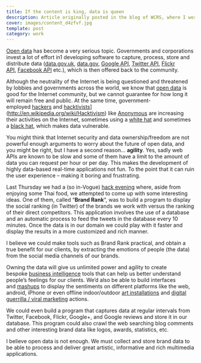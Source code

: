 ```yaml
---
title: If the content is king, data is queen
description: Article originally posted in the blog of WCRS, where I worked as a Creative Technologist
cover: images/content_d4zfvf.jpg
template: post
category: work
---
```


[Open data](http://en.wikipedia.org/wiki/Open_data) has become a very serious topic. Governments and corporations invest a lot of effort in1 developing software to capture, process, store and distribute data ([data.gov.uk](http://data.gov.uk/), [data.gov](http://data.gov/), [Google API](https://developers.google.com/products/), [Twitter API](https://dev.twitter.com/), [Flickr API](http://www.flickr.com/services/api/), [Facebook API](http://developers.facebook.com/) etc.), which is then offered back to the community.

Although the neutrality of the Internet is being questioned and threatened by lobbies and governments across the world, we know that [open data](http://en.wikipedia.org/wiki/Open_data) is good for the Internet community, but we cannot guarantee for how long it will remain free and public. At the same time, government-employed [hackers](http://en.wikipedia.org/wiki/Hacker_%28computer_security%29) and [hacktivists](http://en.wikipedia.org/wiki/Hacktivism)](http://en.wikipedia.org/wiki/Hacktivism) like [Anonymous](http://en.wikipedia.org/wiki/Anonymous_%28group%29) are increasing their activities on the Internet, sometimes using a [white hat](http://en.wikipedia.org/wiki/White_hat_%28computer_security%29) and sometimes a [black hat](http://en.wikipedia.org/wiki/Black_hat_hacking#Black_hat), which makes data vulnerable.

You might think that Internet security and data ownership/freedom are not powerful enough arguments to worry about the future of open data, and you might be right, but I have a second reason… **agility**. Yes, sadly web APIs are known to be slow and some of them have a limit to the amount of data you can request per hour or per day. This makes the development of highly data-based real-time applications not fun. To the point that it can ruin the user experience – making it boring and frustrating.

Last Thursday we had a (so in-Vogue) [hack evening](http://en.wikipedia.org/wiki/Hackathon) where, aside from enjoying some Thai food, we attempted to come up with some interesting ideas. One of them, called “**Brand Rank**“, was to build a program to display the social ranking (in Twitter) of the brands we work with versus the ranking of their direct competitors. This application involves the use of a database and an automatic process to feed the tweets in the database every 10 minutes. Once the data is in our domain we could play with it faster and display the results in a more customized and rich manner.

I believe we could make tools such as Brand Rank practical, and obtain a true benefit for our clients, by extracting the emotions of people (the data) from the social media channels of our brands.

Owning the data will give us unlimited power and agility to create bespoke [business intelligence](http://en.wikipedia.org/wiki/Business_intelligence) tools that can help us better understand people’s feelings for our clients. We’d also be able to build interfaces and [mashups](http://en.wikipedia.org/wiki/Mashup_%28web_application_hybrid%29) to display the sentiments on different platforms like the web, android, iPhone or even offline indoor/outdoor [art installations](http://en.wikipedia.org/wiki/Art_installations) and [digital guerrilla / viral marketing](http://en.wikipedia.org/wiki/Guerrilla_marketing) actions.

We could even build a program that captures data at regular intervals from Twitter, Facebook, Flickr, Google+, and Google reviews and store it in our database. This program could also crawl the web searching blog comments and other interesting brand data like logos, awards, statistics, etc.

I believe open data is not enough. We must collect and store brand data to be able to process and deliver great artistic, informative and rich multimedia applications.
